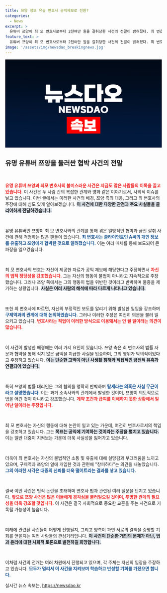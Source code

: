 ```yaml
---
title: 쯔양 정보 유출 변호사 공익제보로 전환?
categories:
  - News
excerpt: >
  유튜버 쯔양이 최 모 변호사로부터 2천여만 원을 갈취당한 사건의 전말이 밝혀졌다. 최 변호사는 자신이 전 남자친구의 법률대리인으로서 쯔양의 개인정보를 유출하고 협박했다고 알려져 물의를 일으키고 있다. 과연 그의 반박은 진실일까?
feature_text: >
  유튜버 쯔양이 최 모 변호사로부터 2천여만 원을 갈취당한 사건의 전말이 밝혀졌다. 최 변호사는 자신이 전 남자친구의 법률대리인으로서 쯔양의 개인정보를 유출하고 협박했다고 알려져 물의를 일으키고 있다. 과연 그의 반박은 진실일까?
image: '/assets/img/newsdao_breakingnews.jpg'
---
```


<p><img src="/assets/img/newsdao_breakingnews.jpg" alt="ranknews 속보" /></p>

<h2 data-ke-size="size26">유명 유튜버 쯔양을 둘러싼 협박 사건의 전말</h2>

<p data-ke-size="size16">&nbsp;</p>

<p><b><span style="color: #ee2323;">유명 유튜버 쯔양과 최모 변호사의 불미스러운 사건은 지금도 많은 사람들의 이목을 끌고 있습니다.</span></b> 이 사건은 두 사람 간의 복잡한 관계와 영화 같은 이야기로서, 사회적 이슈를 낳고 있습니다. 이번 글에서는 이러한 사건의 배경, 쯔양 측의 대응, 그리고 최 변호사의 주장에 대해 심도 있게 알아보겠습니다. <b><span style="background-color: #21538527;">이 사건에 대한 다양한 관점과 주요 사실들을 클리어하게 전달하겠습니다.</span></b></p>

<p data-ke-size="size16">&nbsp;</p>

<p>유명 유튜버인 쯔양이 최 모 변호사와의 관계를 통해 겪은 일방적인 협박과 금전 갈취 사건에 관해 걱정하는 많은 팬들이 있습니다. <b><span style="color: #1a5490;">최 변호사는 클라이언트인 A씨의 개인 정보를 유출하고 쯔양에게 협박한 것으로 알려졌습니다.</span></b> 이는 여러 매체를 통해 보도되어 큰 파장을 일으켰습니다.</p>

<p data-ke-size="size16">&nbsp;</p>

<p>최 모 변호사의 변호는 자신이 제공한 자료가 공익 제보에 해당한다고 주장하면서 <b><span style="color: #ee2323;">자신의 법적 정당성을 강조했습니다.</span></b> 그는 자신의 행동이 불법이 아니라고 지속적으로 주장했습니다. 그러나 쯔양 쪽에서는 그의 행동이 법을 위반한 것이라고 반박하며 물증을 제기하는 상황입니다. <b><span style="background-color: #21538527;">사실은 여러 사람의 해석에 따라 다르게 나타나고 있습니다.</span></b></p>

<p data-ke-size="size16">&nbsp;</p>

<p>또한 최 변호사에 따르면, 자신의 부정적인 보도를 알리기 위해 발생한 일임을 강조하며 <b><span style="color: #1a5490;">구제역과의 관계에 대해 논의하였습니다.</span></b> 그러나 이러한 주장은 여전히 의문을 불러 일으키고 있습니다. <b><span style="color: #ee2323;">변호사라는 직업이 이러한 방식으로 이용돼서는 안 될 일이라는 의견이 많습니다.</span></b></p>

<p data-ke-size="size16">&nbsp;</p>

<p>이 사건이 발생한 배경에는 여러 가지 요인이 있습니다. 쯔양 측은 최 변호사의 법률 자문과 협약을 통해 적지 않은 금액을 지급한 사실을 입증하며, 그의 행위가 악의적이었다고 주장하고 있습니다. <b><span style="background-color: #21538527;">이는 단순한 고백이 아닌 사생활 침해와 직접적인 금전적 유혹과 연결되어 있습니다.</span></b></p>

<p data-ke-size="size16">&nbsp;</p>

<p>특히 쯔양의 법률 대리인은 그의 혐의를 명확히 반박하며 <b><span style="color: #1a5490;">탈세라는 의혹은 사실 무근이라고 설명했습니다.</span></b> 이는 과거 소속사와의 관계에서 발생한 것이며, 쯔양이 의도적으로 법을 어긴 것이 아니라고 강조했습니다. <b><span style="color: #ee2323;">계약 조건과 급여를 이해하지 못한 상황에서 일어난 일이라는 주장입니다.</span></b></p>

<p data-ke-size="size16">&nbsp;</p>

<p>최 모 변호사는 자신의 행동에 대해 논란이 일고 있는 가운데, 여전히 변호사로서의 책임을 강조하고 있습니다. 그는 <b><span style="background-color: #21538527;">목표는 공익에 기여하는 것이라는 주장을 펼치고 있습니다.</span></b> 이는 일반 대중이 지켜보는 가운데 더욱 사실성을 잃어가고 있습니다. </p>

<p data-ke-size="size16">&nbsp;</p>

<p>더욱이 최 변호사는 자신의 불법적인 소통 및 유출에 대해 실망감과 부끄러움을 느끼고 있으며, 구제역과 쯔양의 일에 개입한 것과 관련해 "창피하다"는 의견을 내놓았습니다. <b><span style="color: #1a5490;">그의 이러한 시각은 대중의 신뢰를 더욱 떨어트리는 결과를 낳고 있습니다.</span></b> </p>

<p data-ke-size="size16">&nbsp;</p>

<p>결국 이번 사건은 법적 논란을 초래하며 변호사 법과 관련된 여러 질문을 던지고 있습니다. <b><span style="color: #ee2323;">앞으로 쯔양 사건은 많은 이들에게 경각심을 불러일으킬 것이며, 투명한 관계의 필요성을 더욱 강조할 것입니다.</span></b> 이 사건은 결국 사회적으로 중요한 교훈을 주는 사건으로 기록될 가능성이 높습니다.</p>

<p data-ke-size="size16">&nbsp;</p>

<p>미래에 관련된 사건들이 어떻게 진행될지, 그리고 양측이 과연 서로의 결백을 증명할 기회를 얻을지는 여러 사람들의 관심거리입니다. <b><span style="background-color: #21538527;">이 사건이 단순한 개인의 문제가 아닌, 법과 윤리에 대한 사회적 토론으로 발전하길 희망합니다.</span></b> </p>

<p data-ke-size="size16">&nbsp;</p>

<p>이처럼 사건의 전개는 여러 차원에서 진행되고 있으며, 각 주체는 자신의 입장을 주장하고 있습니다. <b><span style="color: #1a5490;">모두가 멀리서 이 사건을 지켜보며 학습하고 반성할 기회를 가졌으면 합니다.</span></b>   </p>
실시간 뉴스 속보는, <a href="https://newsdao.kr" rel="dofollow">https://newsdao.kr</a>


